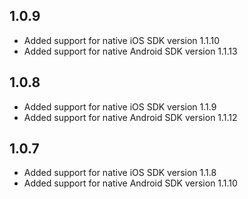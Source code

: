 ## 1.0.9

* Added support for native iOS SDK version 1.1.10
* Added support for native Android SDK version 1.1.13

## 1.0.8

* Added support for native iOS SDK version 1.1.9
* Added support for native Android SDK version 1.1.12

## 1.0.7

* Added support for native iOS SDK version 1.1.8
* Added support for native Android SDK version 1.1.10